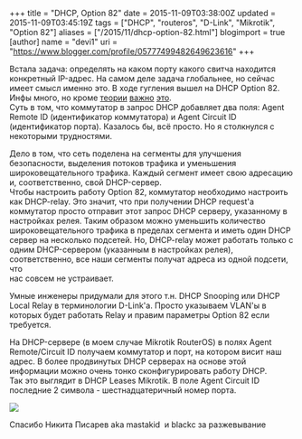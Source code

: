 +++
title = "DHCP, Option 82"
date = 2015-11-09T03:38:00Z
updated = 2015-11-09T03:45:19Z
tags = ["DHCP", "routeros", "D-Link", "Mikrotik", "Option 82"]
aliases = ["/2015/11/dhcp-option-82.html"]
blogimport = true 
[author]
	name = "devi1"
	uri = "https://www.blogger.com/profile/05777499482649623616"
+++

Встала задача: определять на каком порту какого свитча находится конкретный IP-адрес. На самом деле задача глобальнее, но сейчас имеет смысл именно это. В ходе гугления вышел на DHCP Option 82. Инфы много, но кроме [теории](http://habrahabr.ru/post/252929/) [важно](http://habrahabr.ru/post/108453/) [это](http://habrahabr.ru/post/143846/).  
Суть в том, что коммутатор в запрос DHCP добавляет два поля: Agent Remote ID (идентификатор коммутатора) и Agent Circuit ID (идентификатор порта). Казалось бы, всё просто. Но я столкнулся с некоторыми трудностями.  
  
Дело в том, что сеть поделена на сегменты для улучшения безопасности, выделения потоков трафика и уменьшения широковещательного трафика. Каждый сегмент имеет свою адресацию и, соответственно, свой DHCP-сервер.  
Чтобы настроить работу Option 82, коммутатор необходимо настроить как DHCP-relay. Это значит, что при получении DHCP request'a коммутатор просто отправит этот запрос DHCP серверу, указанному в настройках релея. Таким образом можно уменьшить количество широковещательного трафика в пределах сегмента и иметь один DHCP сервер на несколько подсетей. Но, DHCP-relay может работать только с одним DHCP-сервером (указанным в настройках релея), соответственно, все наши сегменты получат адреса из одной подсети, что  
нас совсем не устраивает.  
  
Умные инженеры придумали для этого т.н. DHCP Snooping или DHCP Local Relay в терминологии D-Link'a. Просто указываем VLAN'ы в которых будет работать Relay и правим параметры Option 82 если требуется.  
  
На DHCP-сервере (в моем случае Mikrotik RouterOS) в полях Agent Remote/Circuit ID получаем коммутатор и порт, на котором висит наш адрес. В более продвинутых DHCP серверах на основе этой информации можно очень тонко сконфигурировать работу DHCP.  
Так это выглядит в DHCP Leases Mikrotik. В поле Agent Circuit ID последние 2 символа - шестнадцатеричный номер порта.  

[![](http://4.bp.blogspot.com/-2ofIaFKuc60/VkCFZlU0gpI/AAAAAAAAApI/z2dtRg8XJcA/s640/%25D0%25A1%25D0%25BD%25D0%25B8%25D0%25BC%25D0%25BE%25D0%25BA.PNG)](http://4.bp.blogspot.com/-2ofIaFKuc60/VkCFZlU0gpI/AAAAAAAAApI/z2dtRg8XJcA/s1600/%25D0%25A1%25D0%25BD%25D0%25B8%25D0%25BC%25D0%25BE%25D0%25BA.PNG)

  
Спасибо Никита Писарев aka mastakid  и blackc за разжевывание